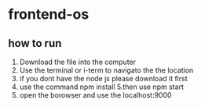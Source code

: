 # frontend-os

## how to run

1. Download the file into the computer
2. Use the terminal or i-term to navigato the the location
3. if you dont have the node js please download it first
4. use the command npm install
5.then use npm start
6. open the borowser and use the localhost:9000

